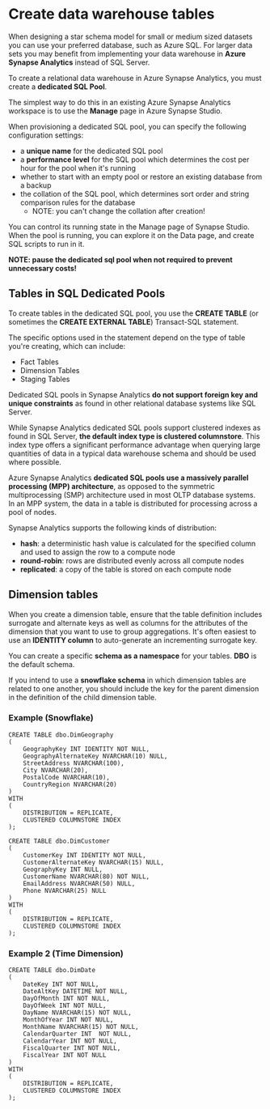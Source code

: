 # Create data warehouse tables

When designing a star schema model for small or medium sized datasets you can use your preferred database, such as Azure SQL. For larger data sets you may benefit from implementing your data warehouse in **Azure Synapse Analytics** instead of SQL Server.

To create a relational data warehouse in Azure Synapse Analytics, you must create a **dedicated SQL Pool**.

The simplest way to do this in an existing Azure Synapse Analytics workspace is to use the **Manage** page in Azure Synapse Studio.

When provisioning a dedicated SQL pool, you can specify the following configuration settings:
- a **unique name** for the dedicated SQL pool
- a **performance level** for the SQL pool which determines the cost per hour for the pool when it's running
- whether to start with an empty pool or restore an existing database from a backup
- the collation of the SQL pool, which determines sort order and string comparison rules for the database
    - NOTE: you can't change the collation after creation!

You can control its running state in the Manage page of Synapse Studio. When the pool is running, you can explore it on the Data page, and create SQL scripts to run in it.

**NOTE: pause the dedicated sql pool when not required to prevent unnecessary costs!**

## Tables in SQL Dedicated Pools

To create tables in the dedicated SQL pool, you use the **CREATE TABLE** (or sometimes the **CREATE EXTERNAL TABLE**) Transact-SQL statement. 

The specific options used in the statement depend on the type of table you're creating, which can include:
- Fact Tables
- Dimension Tables
- Staging Tables

Dedicated SQL pools in Synapse Analytics **do not support foreign key and unique constraints** as found in other relational database systems like SQL Server. 

While Synapse Analytics dedicated SQL pools support clustered indexes as found in SQL Server, **the default index type is clustered columnstore**. This index type offers a significant performance advantage when querying large quantities of data in a typical data warehouse schema and should be used where possible.

Azure Synapse Analytics **dedicated SQL pools use a massively parallel processing (MPP) architecture**, as opposed to the symmetric multiprocessing (SMP) architecture used in most OLTP database systems. In an MPP system, the data in a table is distributed for processing across a pool of nodes. 

Synapse Analytics supports the following kinds of distribution:
- **hash**: a deterministic hash value is calculated for the specified column and used to assign the row to a compute node
- **round-robin**: rows are distributed evenly across all compute nodes
- **replicated**: a copy of the table is stored on each compute node

## Dimension tables

When you create a dimension table, ensure that the table definition includes surrogate and alternate keys as well as columns for the attributes of the dimension that you want to use to group aggregations. It's often easiest to use an **IDENTITY column** to auto-generate an incrementing surrogate key.

You can create a specific **schema as a namespace** for your tables. **DBO** is the default schema.

If you intend to use a **snowflake schema** in which dimension tables are related to one another, you should include the key for the parent dimension in the definition of the child dimension table.

### Example (Snowflake)

    CREATE TABLE dbo.DimGeography
    (
        GeographyKey INT IDENTITY NOT NULL,
        GeographyAlternateKey NVARCHAR(10) NULL,
        StreetAddress NVARCHAR(100),
        City NVARCHAR(20),
        PostalCode NVARCHAR(10),
        CountryRegion NVARCHAR(20)
    )
    WITH
    (
        DISTRIBUTION = REPLICATE,
        CLUSTERED COLUMNSTORE INDEX
    );

    CREATE TABLE dbo.DimCustomer
    (
        CustomerKey INT IDENTITY NOT NULL,
        CustomerAlternateKey NVARCHAR(15) NULL,
        GeographyKey INT NULL,
        CustomerName NVARCHAR(80) NOT NULL,
        EmailAddress NVARCHAR(50) NULL,
        Phone NVARCHAR(25) NULL
    )
    WITH
    (
        DISTRIBUTION = REPLICATE,
        CLUSTERED COLUMNSTORE INDEX
    );

### Example 2 (Time Dimension)

    CREATE TABLE dbo.DimDate
    ( 
        DateKey INT NOT NULL,
        DateAltKey DATETIME NOT NULL,
        DayOfMonth INT NOT NULL,
        DayOfWeek INT NOT NULL,
        DayName NVARCHAR(15) NOT NULL,
        MonthOfYear INT NOT NULL,
        MonthName NVARCHAR(15) NOT NULL,
        CalendarQuarter INT  NOT NULL,
        CalendarYear INT NOT NULL,
        FiscalQuarter INT NOT NULL,
        FiscalYear INT NOT NULL
    )
    WITH
    (
        DISTRIBUTION = REPLICATE,
        CLUSTERED COLUMNSTORE INDEX
    );